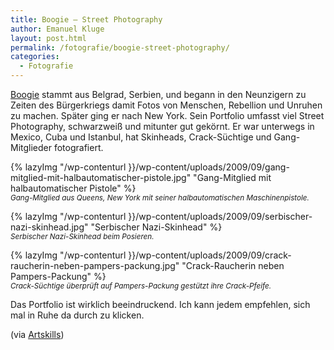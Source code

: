 ```yaml
---
title: Boogie — Street Photography
author: Emanuel Kluge
layout: post.html
permalink: /fotografie/boogie-street-photography/
categories:
  - Fotografie
---
```


[Boogie][artcoup] stammt aus Belgrad, Serbien, und begann in den Neunzigern zu Zeiten des Bürgerkriegs damit Fotos von Menschen, Rebellion und Unruhen zu machen. Später ging er nach New York. Sein Portfolio umfasst viel Street Photography, schwarzweiß und mitunter gut gekörnt. Er war unterwegs in Mexico, Cuba und Istanbul, hat Skinheads, Crack-Süchtige und Gang-Mitglieder fotografiert.

{% lazyImg "/wp-contenturl }}/wp-content/uploads/2009/09/gang-mitglied-mit-halbautomatischer-pistole.jpg" "Gang-Mitglied mit halbautomatischer Pistole" %}  
<small>*Gang-Mitglied aus Queens, New York mit seiner halbautomatischen Maschinenpistole.*</small>

{% lazyImg "/wp-contenturl }}/wp-content/uploads/2009/09/serbischer-nazi-skinhead.jpg" "Serbischer Nazi-Skinhead" %}  
<small>*Serbischer Nazi-Skinhead beim Posieren.*</small>

{% lazyImg "/wp-contenturl }}/wp-content/uploads/2009/09/crack-raucherin-neben-pampers-packung.jpg" "Crack-Raucherin neben Pampers-Packung" %}  
<small>*Crack-Süchtige überprüft auf Pampers-Packung gestützt ihre Crack-Pfeife.*</small>

Das Portfolio ist wirklich beeindruckend. Ich kann jedem empfehlen, sich mal in Ruhe da durch zu klicken.

(via [Artskills][artskills])

[artcoup]: http://www.artcoup.com/
[artskills]: http://www.artskills.net/archives/2684
